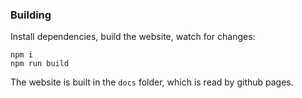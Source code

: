 ### Building

Install dependencies, build the website, watch for changes:

```
npm i
npm run build
```

The website is built in the `docs` folder, which is read by github pages.
